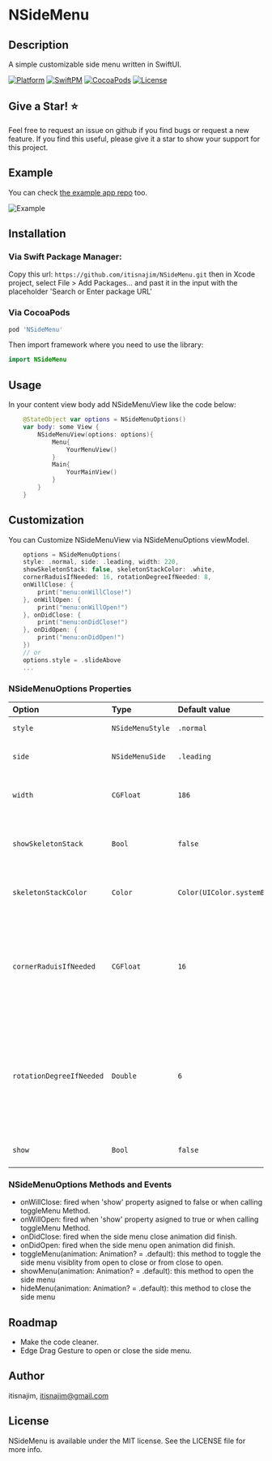 # NSideMenu

## Description
A simple customizable side menu written in SwiftUI.

[![Platform](https://img.shields.io/badge/Platform-iOS-brightgreen)](https://github.com/itisnajim/NSideMenu)
[![SwiftPM](https://img.shields.io/badge/SwiftPM-Compatible-brightgreen)](https://swift.org/package-manager)
[![CocoaPods](https://img.shields.io/cocoapods/v/NSideMenu.svg)](https://cocoapods.org/pods/NSideMenu)
[![License](https://img.shields.io/github/license/itisnajim/NSideMenu)](https://raw.githubusercontent.com/itisnajim/NSideMenu/master/LICENSE)

## Give a Star! ⭐
Feel free to request an issue on github if you find bugs or request a new feature. 
If you find this useful, please give it a star to show your support for this project.

## Example
You can check [the example app repo](https://github.com/itisnajim/NSideMenuApp) too.

![Example](https://github.com/itisnajim/NSideMenuApp/blob/main/example.gif?raw=true)


## Installation

### Via Swift Package Manager:
Copy this url: 
```https://github.com/itisnajim/NSideMenu.git```
then in Xcode project, select File > Add Packages... and past it in the input with the placeholder 'Search or Enter package URL'

### Via CocoaPods
```ruby
pod 'NSideMenu'
```

Then import framework where you need to use the library:
```swift
import NSideMenu
```

## Usage
In your content view body add NSideMenuView like the code below:
```swift
    @StateObject var options = NSideMenuOptions()
    var body: some View {
        NSideMenuView(options: options){
            Menu{
                YourMenuView()
            }
            Main{
                YourMainView()
            }
        }
    }
```

## Customization
You can Customize NSideMenuView via NSideMenuOptions viewModel.
```swift
    options = NSideMenuOptions(
    style: .normal, side: .leading, width: 220,
    showSkeletonStack: false, skeletonStackColor: .white,
    cornerRaduisIfNeeded: 16, rotationDegreeIfNeeded: 8,
    onWillClose: {
        print("menu:onWillClose!")
    }, onWillOpen: {
        print("menu:onWillOpen!")
    }, onDidClose: {
        print("menu:onDidClose!")
    }, onDidOpen: {
        print("menu:onDidOpen!")
    })
    // or
    options.style = .slideAbove
    ...
```

### NSideMenuOptions Properties
| Option | Type | Default value | Description |
| :- | :- | :- | :- |
| `style` |`NSideMenuStyle` | `.normal` | Presentation Style |
| `side` |`NSideMenuSide` | `.leading` | Menu presentation side |
| `width` |`CGFloat` | `186` | Menu content container width |
| `showSkeletonStack` |`Bool` | `false` | Main view content Skeleton stack visiblity |
| `skeletonStackColor` |`Color` | `Color(UIColor.systemBackground)` | Main view content Skeleton stack color |
| `cornerRaduisIfNeeded` |`CGFloat` | `16` | When style is scale and Menu is visible this property will be applied on the Main view container corners. |
| `rotationDegreeIfNeeded` |`Double` | `6` | When style is rotate and Menu is visible this property will be applied on the Main view container rotation degree. |
| `show` |`Bool` | `false` | Side menu view visiblity |


### NSideMenuOptions Methods and Events
+ onWillClose: fired when 'show' property asigned to false or when calling toggleMenu Method.
+ onWillOpen:  fired when 'show' property asigned to true or when calling toggleMenu Method.
+ onDidClose:  fired when the side menu close animation did finish.
+ onDidOpen:   fired when the side menu open animation did finish.
+ toggleMenu(animation: Animation? = .default): this method to toggle the side menu visiblity from open to close or from close to open.
+ showMenu(animation: Animation? = .default): this method to open the side menu
+ hideMenu(animation: Animation? = .default): this method to close the side menu

## Roadmap
+ Make the code cleaner.
+ Edge Drag Gesture to open or close the side menu. 

## Author

itisnajim, itisnajim@gmail.com

## License

NSideMenu is available under the MIT license. See the LICENSE file for more info.

